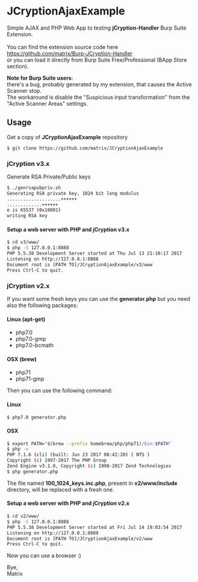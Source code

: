 # JCryptionAjaxExample
Simple AJAX and PHP Web App to testing **jCryption-Handler** Burp Suite Extension.
<br>
<br>
You can find the extension source code here
<br>
https://github.com/matrix/Burp-JCryption-Handler
<br>
or you can load it directly from Burp Suite Free/Professional (BApp Store section).

**Note for Burp Suite users**:
<br>
there's a bug, probably generated by my extension, that causes the Active Scanner stop.
<br>
The workaround is disable the "Suspicious input transformation" from the "Active Scanner Areas" settings.

## Usage
Get a copy of **JCryptionAjaxExample** repository
```sh
$ git clone https://github.com/matrix/JCryptionAjaxExample
```

### jCryption v3.x
Generate RSA Private/Public keys 
```sh
$ ./genrsapubpriv.sh
Generating RSA private key, 1024 bit long modulus
....................++++++
.............++++++
e is 65537 (0x10001)
writing RSA key
```
#### Setup a web server with PHP and jCryption v3.x
```sh
$ cd v3/www/
$ php -S 127.0.0.1:8888
PHP 5.5.38 Development Server started at Thu Jul 13 21:10:17 2017
Listening on http://127.0.0.1:8888
Document root is [PATH TO]/JCryptionAjaxExample/v3/www
Press Ctrl-C to quit.
```

### jCryption v2.x
If you want some fresh keys you can use the **generator.php** but you need also the following packages:
#### Linux (apt-get)
- php7.0
- php7.0-gmp
- php7.0-bcmath
#### OSX (brew)
- php71
- php71-gmp

Then you can use the following command:
#### Linux
```sh
$ php7.0 generator.php
```
#### OSX
```sh
$ export PATH="$(brew --prefix homebrew/php/php71)/bin:$PATH"
$ php -v
PHP 7.1.6 (cli) (built: Jun 23 2017 08:42:20) ( NTS )
Copyright (c) 1997-2017 The PHP Group
Zend Engine v3.1.0, Copyright (c) 1998-2017 Zend Technologies
$ php generator.php
```

The file named **100_1024_keys.inc.php**, present in **v2/www/include** directory, will be replaced with a fresh one.

#### Setup a web server with PHP and jCryption v2.x
```sh
$ cd v2/www/
$ php -S 127.0.0.1:8888
PHP 5.5.38 Development Server started at Fri Jul 14 19:03:54 2017
Listening on http://127.0.0.1:8888
Document root is [PATH TO]/JCryptionAjaxExample/v2/www
Press Ctrl-C to quit.
```

Now you can use a browser :)

Bye,
<br>
Matrix
